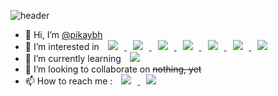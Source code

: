 ![header](https://capsule-render.vercel.app/api?text=%&animation=fadeIn&type=waving&fontAlign=80&fontAlignY=80&fontSize=40&fontColor=d6ace6&color=timeGradient)
<!--profile-->
- 👋 Hi, I’m <a href="https://github.com/pikaybh">@pikaybh</a>
- 👀 I’m interested in <a href="#">
                            <img 
                                src="http://img.shields.io/badge/-HTML-orange?style=flat&logo=HTML5&logoColor=white&link=#"
                                style="height : auto; margin-left : 10px; margin-right : 10px;"/>
                        </a>
                        <a href="#">
                            <img 
                                src="http://img.shields.io/badge/-CSS-blue?style=flat&logo=CSS3&logoColor=white&link=#"
                                style="height : auto; margin-left : 10px; margin-right : 10px;"/>
                        </a>
                        <a href="#">
                            <img 
                                src="http://img.shields.io/badge/-JavaScript-yellow?style=flat&logo=JavaScript&logoColor=white&link=#"
                                style="height : auto; margin-left : 10px; margin-right : 10px;"/>
                        </a>
                        <a href="#">
                            <img 
                                src="http://img.shields.io/badge/-PHP-lightgrey?style=flat&logo=PHP&logoColor=white&link=#"
                                style="height : auto; margin-left : 10px; margin-right : 10px;"/>
                        </a>
                        <a href="#">
                            <img 
                                src="http://img.shields.io/badge/-Python-blue?style=flat&logo=Python&logoColor=white&link=#"
                                style="height : auto; margin-left : 10px; margin-right : 10px;"/>
                        </a>
                        <a href="#">
                            <img 
                                src="http://img.shields.io/badge/-Django-darkgreen?style=flat&logo=Django&logoColor=white&link=#"
                                style="height : auto; margin-left : 10px; margin-right : 10px;"/>
                        </a>
                        <a href="#">
                            <img 
                                src="http://img.shields.io/badge/-PostgreSQL-blue?style=flat&logo=PostgreSQL&logoColor=white&link=#"
                                style="height : auto; margin-left : 10px; margin-right : 10px;"/>
                        </a>
- 🌱 I’m currently learning <a href="#">
                            <img 
                                src="http://img.shields.io/badge/-PHP-lightgrey?style=flat&logo=PHP&logoColor=white&link=#"
                                style="height : auto; margin-left : 10px; margin-right : 10px;"/>
                        </a>
- 💞️ I’m looking to collaborate on <del>nothing, yet</del>
- 📫 How to reach me : <a href="mailto:pikabh@naver.com">
                            <img 
                                src="http://img.shields.io/badge/-Naver-brightgreen?style=flat&logo=Naver&logoColor=white&link=mailto:pikabh@naver.com"
                                style="height : auto; margin-left : 10px; margin-right : 10px;"/>
                        </a>
                        <a href="https://instagram.com/pikaybh">
                            <img 
                                src="http://img.shields.io/badge/-Instagram-ff69b4?style=flat&logo=Instagram&logoColor=white&link=https://instagram.com/pikaybh/"
                                style="height : auto; margin-left : 10px; margin-right : 10px;"/>
                        </a>

<!---
pikaybh/pikaybh is a ✨ special ✨ repository because its `README.md` (this file) appears on your GitHub profile.
You can click the Preview link to take a look at your changes.
--->
